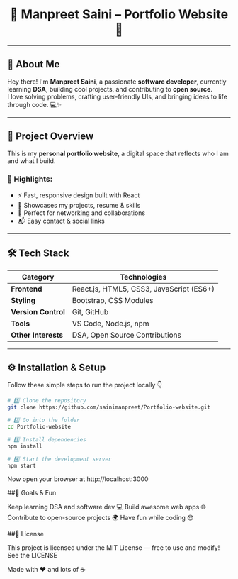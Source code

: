 <h1 align="center">🌟 Manpreet Saini – Portfolio Website 🌟</h1>

---

## 👋 About Me

Hey there! I'm **Manpreet Saini**, a passionate **software developer**, currently learning **DSA**, building cool projects, and contributing to **open source**.  
I love solving problems, crafting user-friendly UIs, and bringing ideas to life through code. 💻✨

---

## 🚀 Project Overview

This is my **personal portfolio website**, a digital space that reflects who I am and what I build.

### 🧩 Highlights:
- ⚡ Fast, responsive design built with React  
- 🧠 Showcases my projects, resume & skills  
- 💼 Perfect for networking and collaborations  
- 📬 Easy contact & social links  

---

## 🛠️ Tech Stack

| Category | Technologies |
|-----------|---------------|
| **Frontend** | React.js, HTML5, CSS3, JavaScript (ES6+) |
| **Styling** | Bootstrap, CSS Modules |
| **Version Control** | Git, GitHub |
| **Tools** | VS Code, Node.js, npm |
| **Other Interests** | DSA, Open Source Contributions |

---

## ⚙️ Installation & Setup

Follow these simple steps to run the project locally 👇

```bash
# 1️⃣ Clone the repository
git clone https://github.com/sainimanpreet/Portfolio-website.git

# 2️⃣ Go into the folder
cd Portfolio-website

# 3️⃣ Install dependencies
npm install

# 4️⃣ Start the development server
npm start
```
Now open your browser at http://localhost:3000
 
##🎯 Goals & Fun

Keep learning DSA and software dev 💻
Build awesome web apps 🌐
Contribute to open-source projects 🌍
Have fun while coding 😎

##📝 License

This project is licensed under the MIT License — free to use and modify!
See the LICENSE

Made with ❤️ and lots of ☕

